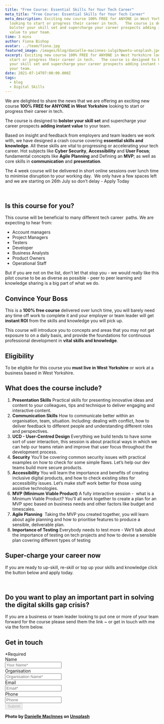 ```yaml
---
title: "Free Course: Essential Skills for Your Tech Career"
meta_title: "Free Course: Essential Skills for Your Tech Career"
meta_description: Exciting new course 100% FREE for ANYONE in West Yorkshire
  looking to start or progress their career in tech.   The course is designed to
  bolster your skill set and supercharge your career prospects adding instant
  value to your team.
time: 3 mins
author: Fiona Bishop
avatar: ../team/fiona.jpg
featured_image: /images/blog/danielle-macinnes-iulgi9pwetu-unsplash.jpeg
excerpt: Exciting new course 100% FREE for ANYONE in West Yorkshire looking to
  start or progress their career in tech.   The course is designed to bolster
  your skill set and supercharge your career prospects adding instant value to
  your team.
date: 2021-07-14T07:00:00.000Z
tags:
  - blog
  - Digital Skills
---
```

We are delighted to share the news that we are offering an exciting new course **100% FREE for ANYONE in West Yorkshire** looking to start or progress their career in tech. 

The course is designed to **bolster your skill set** and supercharge your career prospects **adding instant value** to your team.

Based on insight and feedback from employers and team leaders we work with, we have designed a crash course covering **essential skills and knowledge**. All these skills are vital to progressing or accelerating your tech career. Hot subjects like **Cyber Security**, **Accessibility** and **User Focus**; fundamental concepts like **Agile** **Planning** and Defining an **MVP**; as well as core skills in **communication** and **presentation**.

The 4 week course will be delivered in short online sessions over lunch time to minimise disruption to your working day.  We only have a few spaces left and we are starting on 26th July so don’t delay - Apply Today

<a href="http://applyntc.thecodersguild.org.uk/" class="mt-auto inline-block py-2 px-4 bg-blue-200 text-white text-md font-bold font-heading rounded text-white" style="color: white">APPLY NOW <i class="align-middle ml-2 text-white fas fa-angle-right text-md leading-md" aria-hidden="true"></i></a>

## Is this course for you?

This course will be beneficial to many different tech career  paths. We are expecting to hear from:

* Account managers
* Project Managers
* Testers
* Developer
* Business Analysts
* Product Owners
* Operational Staff

But if you are not on the list, don’t let that stop you - we would really like this pilot course to be as diverse as possible - peer to peer learning and knowledge sharing is a big part of what we do.

## Convince Your Boss

This is a **100% free course** delivered over lunch time, you will barely need any time off work to complete it and your employer or team leader will get **instant ROI** from the skills and knowledge you will pick up.

This course will introduce you to concepts and areas that you may not get exposure to on a daily basis, and provide the foundations for continuous professional development in **vital skills and knowledge**. 

## Eligibility

To be eligible for this course you **must live in West Yorkshire** or work at a business based in West Yorkshire. 

## What does the course include?

1. **Presentation Skills**
   Practical skills for presenting innovative ideas and content to your colleagues, tips and technique to deliver engaging and interactive content.
2. **Communication Skills**
   How to communicate better within an organisation, team, situation. Including: dealing with conflict, how to deliver feedback to different people and understanding different roles and perspectives.
3. **UCD - User-Centred Design**
   Everything we build tends to have some sort of user interaction, this session is about practical ways in which we can help our teams retain and improve that user focus throughout the development process.
4. **Security**
   You’ll be covering common security issues with practical examples on how to check for some simple flaws. Let’s help our dev teams build more secure products.
5. **Accessibility**
   You will learn the importance and benefits of creating inclusive digital products, and how to check existing sites for accessibility issues. Let’s make stuff work better for those using assistive technologies.
6. **MVP (Minimum Viable Product)**
   A fully interactive session -  what is a Minimum Viable Product? You'll all work together to create a plan for an MVP spec based on business needs and other factors like budget and timescales.
7. **Agile Planning** 
   Taking the MVP you created together, you will learn about agile planning and how to prioritise features to produce a sensible, deliverable plan. 
8. **Importance of Testing**
   Everybody needs to test more - We’ll talk about the importance of testing on tech projects and how to devise a sensible plan covering different types of testing

## Super-charge your career now

If you are ready to up-skill, re-skill or top up your skills and knowledge click the button below and apply today.

<a href="http://applyntc.thecodersguild.org.uk/" class="mt-auto inline-block py-2 px-4 bg-blue-200 text-white text-md font-bold font-heading rounded text-white" style="color: white">APPLY NOW <i class="align-middle ml-2 text-white fas fa-angle-right text-md leading-md" aria-hidden="true"></i></a>

## Do you want to play an important part in solving the digital skills gap crisis?

If you are a business or team leader looking to put one or more of your team forward for the course please send them the link ~ or get in touch with me via the form below.

<div class="overflow-hidden md:max-w-xs md:mx-auto" id="pledge">
  <div>
    <h2 class="leading-3xl text-2xl">Get in touch</h2>
  </div>
  <form  method="POST" action="https://formspree.io/f/mzbkjqly" id="contact-form" class="relative">
    <div class="required-pop-up absolute text-red-100 w-full text-xs leading-xs text-right mb-2 hidden">*Required</div>
    <div>
      <div class="mb-4">
        <label for="full_name" class="sr-only">Name</label>
        <div class="relative">
          <input id="name" name="name" type="text" class="form-input-field rounded block w-full py-2 px-3 border-1 placeholder-black required" placeholder="Your Name*" maxlength="50" required/>
        </div>
      </div>
      <div class="mb-4">
        <label for="org"  class="sr-only">Organisation</label>
        <div class="relative">
          <input id="org" name="org" type="text" class="form-input-field rounded block w-full py-2 px-3 border-1 placeholder-black required" placeholder="Organisation Name*" maxlength="80" />
        </div>
      </div>
      <div class="mb-4">
        <label for="email" class="sr-only">Email</label>
        <div class="relative">
          <input name="_replyto" id="email" type="email" class="form-input-field rounded block w-full py-2 px-3 border-1 placeholder-black required" placeholder="Email*" maxlength="50" data-regex="\S+@\S+\.\S+" data-valid="false" required />
          <span class="form-error text-xs leading-xs text-red-100" data-message="Please check if provided email is correct" aria-hidden="true" role="alert"></span>
        </div>
      </div>
      <div class="mb-4">
        <label for="phone" class="sr-only">Phone</label>
        <div class="relative">
          <input id="phone" class="form-input-field rounded block w-full py-2 px-3 border-1 placeholder-black" maxlength="14" placeholder="Phone" />
        </div>
      </div>
    <div>
      <button type="submit" id="submit" class="contact-btn rounded font-heading font-bold w-full block py-2 px-6 border border-transparent text-white bg-blue-200 hover:bg-blue-100 focus:bg-blue-100 active:bg-blue-100 transition duration-150 ease-in-out" disabled>
        Submit
      </button>
    </div>
  </form>
</div>

**Photo by [Danielle MacInnes](https://unsplash.com/@dsmacinnes?utm_source=unsplash&utm_medium=referral&utm_content=creditCopyText) on [Unsplash](https://unsplash.com/s/photos/career?utm_source=unsplash&utm_medium=referral&utm_content=creditCopyText)**